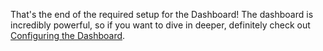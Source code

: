 That's the end of the required setup for the Dashboard! The dashboard is incredibly powerful, so if you want to dive in deeper, definitely check out [Configuring the Dashboard](/recipes/dashboard_pro_tips/).
